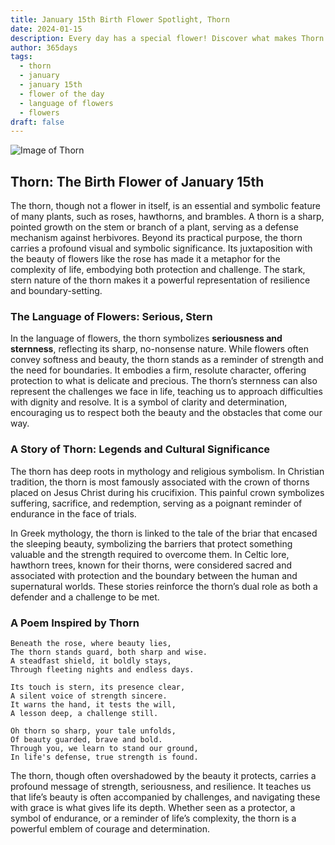 ```yaml
---
title: January 15th Birth Flower Spotlight, Thorn
date: 2024-01-15
description: Every day has a special flower! Discover what makes Thorn unique as today’s birth flower and its symbolic meaning.
author: 365days
tags:
  - thorn
  - january
  - january 15th
  - flower of the day
  - language of flowers
  - flowers
draft: false
---
```



![Image of Thorn](https://cdn.pixabay.com/photo/2016/11/12/14/06/spur-1818848_1280.jpg#center)


## Thorn: The Birth Flower of January 15th

The thorn, though not a flower in itself, is an essential and symbolic feature of many plants, such as roses, hawthorns, and brambles. A thorn is a sharp, pointed growth on the stem or branch of a plant, serving as a defense mechanism against herbivores. Beyond its practical purpose, the thorn carries a profound visual and symbolic significance. Its juxtaposition with the beauty of flowers like the rose has made it a metaphor for the complexity of life, embodying both protection and challenge. The stark, stern nature of the thorn makes it a powerful representation of resilience and boundary-setting.

### The Language of Flowers: Serious, Stern

In the language of flowers, the thorn symbolizes **seriousness and sternness**, reflecting its sharp, no-nonsense nature. While flowers often convey softness and beauty, the thorn stands as a reminder of strength and the need for boundaries. It embodies a firm, resolute character, offering protection to what is delicate and precious. The thorn’s sternness can also represent the challenges we face in life, teaching us to approach difficulties with dignity and resolve. It is a symbol of clarity and determination, encouraging us to respect both the beauty and the obstacles that come our way.

### A Story of Thorn: Legends and Cultural Significance

The thorn has deep roots in mythology and religious symbolism. In Christian tradition, the thorn is most famously associated with the crown of thorns placed on Jesus Christ during his crucifixion. This painful crown symbolizes suffering, sacrifice, and redemption, serving as a poignant reminder of endurance in the face of trials.

In Greek mythology, the thorn is linked to the tale of the briar that encased the sleeping beauty, symbolizing the barriers that protect something valuable and the strength required to overcome them. In Celtic lore, hawthorn trees, known for their thorns, were considered sacred and associated with protection and the boundary between the human and supernatural worlds. These stories reinforce the thorn’s dual role as both a defender and a challenge to be met.

### A Poem Inspired by Thorn

```
Beneath the rose, where beauty lies,  
The thorn stands guard, both sharp and wise.  
A steadfast shield, it boldly stays,  
Through fleeting nights and endless days.  

Its touch is stern, its presence clear,  
A silent voice of strength sincere.  
It warns the hand, it tests the will,  
A lesson deep, a challenge still.  

Oh thorn so sharp, your tale unfolds,  
Of beauty guarded, brave and bold.  
Through you, we learn to stand our ground,  
In life's defense, true strength is found.  
```

The thorn, though often overshadowed by the beauty it protects, carries a profound message of strength, seriousness, and resilience. It teaches us that life’s beauty is often accompanied by challenges, and navigating these with grace is what gives life its depth. Whether seen as a protector, a symbol of endurance, or a reminder of life’s complexity, the thorn is a powerful emblem of courage and determination.

